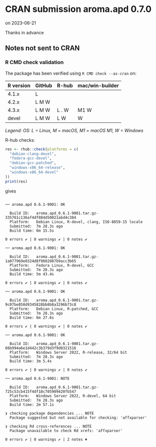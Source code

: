 # CRAN submission aroma.apd 0.7.0

on 2023-06-21

Thanks in advance


## Notes not sent to CRAN

### R CMD check validation

The package has been verified using `R CMD check --as-cran` on:

| R version     | GitHub | R-hub | mac/win-builder |
| ------------- | ------ | ----- | --------------- |
| 4.1.x         | L      |       |                 |
| 4.2.x         | L M W  |       |                 |
| 4.3.x         | L M W  | L . W | M1 W            |
| devel         | L M W  | L   W |    W            |

*Legend: OS: L = Linux, M = macOS, M1 = macOS M1, W = Windows*


R-hub checks:

```r
res <- rhub::check(platforms = c(
  "debian-clang-devel", 
  "fedora-gcc-devel",
  "debian-gcc-patched", 
  "windows-x86_64-release",
  "windows-x86_64-devel"
))
print(res)
```

gives

```

── aroma.apd 0.6.1-9001: OK

  Build ID:   aroma.apd_0.6.1-9001.tar.gz-335761c136af4df884d50021abd4c384
  Platform:   Debian Linux, R-devel, clang, ISO-8859-15 locale
  Submitted:  7m 28.3s ago
  Build time: 6m 15.5s

0 errors ✔ | 0 warnings ✔ | 0 notes ✔

── aroma.apd 0.6.1-9001: OK

  Build ID:   aroma.apd_0.6.1-9001.tar.gz-1a077969e0324d8f9602087b9acc3b65
  Platform:   Fedora Linux, R-devel, GCC
  Submitted:  7m 28.3s ago
  Build time: 5m 43.4s

0 errors ✔ | 0 warnings ✔ | 0 notes ✔

── aroma.apd 0.6.1-9001: OK

  Build ID:   aroma.apd_0.6.1-9001.tar.gz-9c07be858d9345828bb8b8a3296b73c8
  Platform:   Debian Linux, R-patched, GCC
  Submitted:  7m 28.3s ago
  Build time: 6m 27.6s

0 errors ✔ | 0 warnings ✔ | 0 notes ✔

── aroma.apd 0.6.1-9001: OK

  Build ID:   aroma.apd_0.6.1-9001.tar.gz-66b994a6e1d442c3b379d3f9d0321516
  Platform:   Windows Server 2022, R-release, 32/64 bit
  Submitted:  7m 28.3s ago
  Build time: 3m 5.4s

0 errors ✔ | 0 warnings ✔ | 0 notes ✔

── aroma.apd 0.6.1-9001: NOTE

  Build ID:   aroma.apd_0.6.1-9001.tar.gz-725c53cb415f4df18c705909420fb547
  Platform:   Windows Server 2022, R-devel, 64 bit
  Submitted:  7m 28.3s ago
  Build time: 2m 57.1s

❯ checking package dependencies ... NOTE
  Package suggested but not available for checking: 'affxparser'

❯ checking Rd cross-references ... NOTE
  Package unavailable to check Rd xrefs: 'affxparser'

0 errors ✔ | 0 warnings ✔ | 2 notes ✖
```
